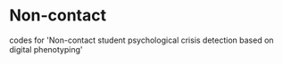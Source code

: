 # Non-contact
codes for 'Non-contact student psychological crisis detection based on digital phenotyping'

